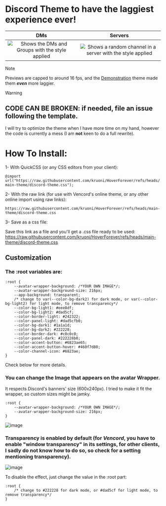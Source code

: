 # Discord Theme to have the laggiest experience ever!

DMs           |  Servers
:-------------------------:|:-------------------------:
![Shows the DMs and Groups with the style applied](https://github.com/user-attachments/assets/84cbb1c5-212a-4c0e-9e48-52ca3e00b59d) |  ![Shows a random channel in a server with the style applied](https://github.com/user-attachments/assets/d6c44499-1665-470a-8c6c-3a66e3b84a41)


> [!NOTE]
> Previews are capped to around 16 fps, and the [Demonstration](https://github.com/MiniDiscordThemes/Demonstration) theme made them ***even*** more laggier.

> [!WARNING]
> ## CODE CAN BE BROKEN: if needed, file an issue following the template.
> I will try to optimize the theme when I have more time on my hand, however the code is currently a mess (I am **not** keen to do a full rewrite).

# How To Install:

1- With QuickCSS (or any CSS editors from your client):

`@import url("https://raw.githubusercontent.com/kruoni/HoverForever/refs/heads/main-theme/discord-theme.css");`

2- With the raw link (for use with Vencord's online theme, or any other online import using raw links):

`https://raw.githubusercontent.com/kruoni/HoverForever/refs/heads/main-theme/discord-theme.css`

3- Save as a css file:

Save this link as a file and you'll get a .css file ready to be used: https://raw.githubusercontent.com/kruoni/HoverForever/refs/heads/main-theme/discord-theme.css

## Customization

### The :root variables are: 
```
:root {
    --avatar-wrapper-background: /*YOUR OWN IMAGE*/;
    --avatar-wrapper-background-size: 216px;
    --app-background: transparent;
    /* change to var(--color-bg-dark2) for dark mode, or var(--color-bg-light2) for light mode, to remove transparency*/
    --color-bg-light1: #eee8df;
    --color-bg-light2: #dad5cf;
    --color-border-light: #242322;
    --color-panel-light: #dad5cfb0;
    --color-bg-dark1: #1a1a1d;
    --color-bg-dark2: #222228;
    --color-border-dark: #c0c0c0;
    --color-panel-dark: #222228b0;
    --color-accent-button: #6823ae65;
    --color-accent-button-hover: #460f7d80;
    --color-channel-icon: #6823ae;
}
```
Check below for more details. 

### You can change the Image that appears on the avatar Wrapper.
It respects Discord's banners' size (600x240px). I tried to make it fit the wrapper, so custom sizes might be jamky.
```
:root {
    --avatar-wrapper-background: /*YOUR OWN IMAGE*/;
    --avatar-wrapper-background-size: 216px;
}
```
![image](https://github.com/user-attachments/assets/f6e56e8f-7686-4375-91f4-313c20ac17b7)


### Transparency is enabled by default (for *Vencord*, you have to enable "window transparency" in its settings, for other clients, I sadly do not know how to do so, so check for a setting mentioning transparency).

![image](https://github.com/user-attachments/assets/bd6063c2-91cc-49d4-bd24-755ed3c8fe9f)

To disable the effect, just change the value in the :root part:
```
:root {
    /* change to #222228 for dark mode, or #dad5cf for light mode, to remove transparency*/
}
```

